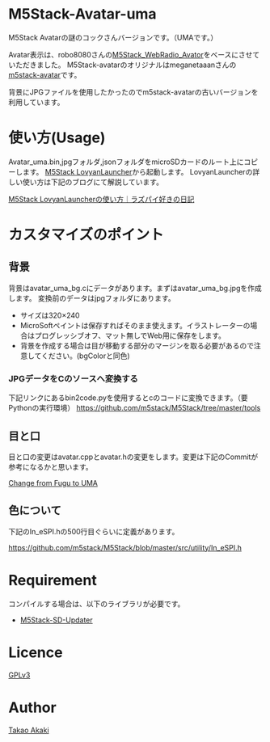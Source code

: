 # M5Stack-Avatar-uma

M5Stack Avatarの謎のコックさんバージョンです。（UMAです。）

Avatar表示は、robo8080さんの[M5Stack_WebRadio_Avator](https://github.com/robo8080/M5Stack_WebRadio_Avator)をベースにさせていただきました。
M5Stack-avatarのオリジナルはmeganetaaanさんの[m5stack-avatar](https://github.com/meganetaaan/m5stack-avatar)です。

背景にJPGファイルを使用したかったのでm5stack-avatarの古いバージョンを利用しています。

# 使い方(Usage)

Avatar_uma.bin,jpgフォルダ,jsonフォルダをmicroSDカードのルート上にコピーします。
[M5Stack LovyanLauncher](https://github.com/lovyan03/M5Stack_LovyanLauncher)から起動します。
LovyanLauncherの詳しい使い方は下記のブログにて解説しています。

[M5Stack LovyanLauncherの使い方｜ラズパイ好きの日記](https://raspberrypi.mongonta.com/howto-use-m5stack-lovyanlauncher/)

# カスタマイズのポイント
## 背景
背景はavatar_uma_bg.cにデータがあります。まずはavatar_uma_bg.jpgを作成します。
変換前のデータはjpgフォルダにあります。
* サイズは320×240
* MicroSoftペイントは保存すればそのまま使えます。イラストレーターの場合はプログレッシブオフ、マット無しでWeb用に保存をします。
* 背景を作成する場合は目が移動する部分のマージンを取る必要があるので注意してください。(bgColorと同色)

### JPGデータをCのソースへ変換する
下記リンクにあるbin2code.pyを使用するとcのコードに変換できます。（要Pythonの実行環境）
https://github.com/m5stack/M5Stack/tree/master/tools
## 目と口
目と口の変更はavatar.cppとavatar.hの変更をします。変更は下記のCommitが参考になるかと思います。

[Change from Fugu to UMA](https://github.com/mongonta0716/M5Stack-Avatar-uma/commit/8da0441fec0a3a6d0a4a4a33f9aa40b7c8aa51c7?diff=unified)

## 色について
下記のIn_eSPI.hの500行目ぐらいに定義があります。

https://github.com/m5stack/M5Stack/blob/master/src/utility/In_eSPI.h

# Requirement

コンパイルする場合は、以下のライブラリが必要です。
* [M5Stack-SD-Updater](https://github.com/tobozo/M5Stack-SD-Updater)

# Licence
[GPLv3](https://github.com/mongonta0716/M5Stack-Avatar-uma/blob/master/LICENSE)

# Author
[Takao Akaki](https://twitter.com/mongonta555)
